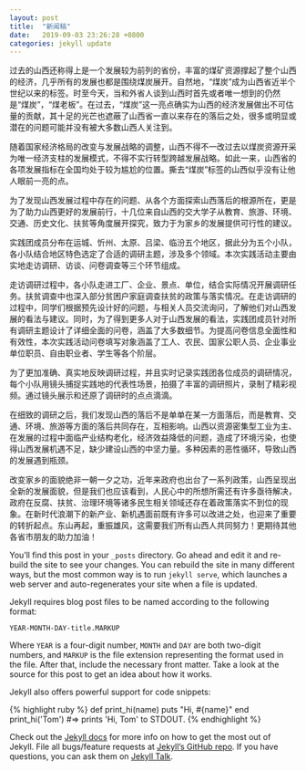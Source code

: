 ```yaml
---
layout: post
title:  "新闻稿"
date:   2019-09-03 23:26:28 +0800
categories: jekyll update
---
```


过去的山西还称得上是一个发展较为前列的省份，丰富的煤矿资源撑起了整个山西的经济，几乎所有的发展也都是围绕煤炭展开。自然地，“煤炭”成为山西省近半个世纪以来的标签。时至今天，当和外省人谈到山西时首先或者唯一想到的仍然是“煤炭”，“煤老板”。在过去，“煤炭”这一亮点确实为山西的经济发展做出不可估量的贡献，其十足的光芒也遮蔽了山西省一直以来存在的落后之处，很多或明显或潜在的问题可能并没有被大多数山西人关注到。

随着国家经济格局的改变与发展战略的调整，山西不得不一改过去以煤炭资源开采为唯一经济支柱的发展模式，不得不实行转型跨越发展战略。如此一来，山西省的各项发展指标在全国均处于较为尴尬的位置。撕去“煤炭”标签的山西似乎没有让他人眼前一亮的点。

为了发现山西发展过程中存在的问题、从各个方面探索山西落后的根源所在，更是为了助力山西更好的发展前行，十几位来自山西的交大学子从教育、旅游、环境、交通、历史文化、扶贫等角度展开探究，致力于为家乡的发展提供可行性的建议。

实践团成员分布在运城、忻州、太原、吕梁、临汾五个地区，据此分为五个小队，各小队结合地区特色选定了合适的调研主题，涉及多个领域。本次实践活动主要由实地走访调研、访谈、问卷调查等三个环节组成。

走访调研过程中，各小队走进工厂、企业、景点、单位，结合实际情况开展调研任务。扶贫调查中也深入部分贫困户家庭调查扶贫的政策与落实情况。在走访调研的过程中，同学们根据预先设计好的问题，与相关人员交流询问，了解他们对山西发展的看法与建议。同时，为了得到更多人对于山西发展的看法，实践团成员针对所有调研主题设计了详细全面的问卷，涵盖了大多数细节。为提高问卷信息全面性和有效性，本次实践活动问卷填写对象涵盖了工人、农民、国家公职人员、企业事业单位职员、自由职业者、学生等各个阶层。

为了更加准确、真实地反映调研过程，并且实时记录实践团各位成员的调研情况，每个小队用镜头捕捉实践地的代表性场景，拍摄了丰富的调研照片，录制了精彩视频。通过镜头展示和还原了调研时的点点滴滴。

在细致的调研之后，我们发现山西的落后不是单单在某一方面落后，而是教育、交通、环境、旅游等方面的落后共同存在，互相影响。山西以资源密集型工业为主、在发展的过程中面临产业结构老化，经济效益降低的问题，造成了环境污染，也使得山西发展机遇不足，缺少建设山西的中坚力量。多种因素的恶性循环，导致山西的发展遇到瓶颈。

改变家乡的面貌绝非一朝一夕之功，近年来政府也出台了一系列政策，山西呈现出全新的发展面貌，但是我们也应该看到，人民心中的所想所需还有许多亟待解决，政府在反腐、扶贫、治理环境等诸多民生相关领域还存在着政策落实不到位的现象。在新时代浪潮下的新产业、新机遇面前既有许多可以改进之处，也迎来了重要的转折起点。东山再起，重振雄风，这需要我们所有山西人共同努力！更期待其他各省市朋友的助力加油！

You’ll find this post in your `_posts` directory. Go ahead and edit it and re-build the site to see your changes. You can rebuild the site in many different ways, but the most common way is to run `jekyll serve`, which launches a web server and auto-regenerates your site when a file is updated.

Jekyll requires blog post files to be named according to the following format:

`YEAR-MONTH-DAY-title.MARKUP`

Where `YEAR` is a four-digit number, `MONTH` and `DAY` are both two-digit numbers, and `MARKUP` is the file extension representing the format used in the file. After that, include the necessary front matter. Take a look at the source for this post to get an idea about how it works.

Jekyll also offers powerful support for code snippets:

{% highlight ruby %}
def print_hi(name)
  puts "Hi, #{name}"
end
print_hi('Tom')
#=> prints 'Hi, Tom' to STDOUT.
{% endhighlight %}

Check out the [Jekyll docs][jekyll-docs] for more info on how to get the most out of Jekyll. File all bugs/feature requests at [Jekyll’s GitHub repo][jekyll-gh]. If you have questions, you can ask them on [Jekyll Talk][jekyll-talk].

[jekyll-docs]: https://jekyllrb.com/docs/home
[jekyll-gh]:   https://github.com/jekyll/jekyll
[jekyll-talk]: https://talk.jekyllrb.com/
